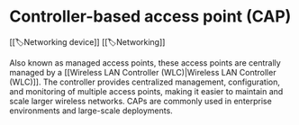 
# Controller-based access point (CAP)

[[🏷️Networking device]] [[🏷️Networking]]

Also known as managed access points, these access points are centrally managed by a [[Wireless LAN Controller (WLC)|Wireless LAN Controller (WLC)]]. The controller provides centralized management, configuration, and monitoring of multiple access points, making it easier to maintain and scale larger wireless networks. CAPs are commonly used in enterprise environments and large-scale deployments.